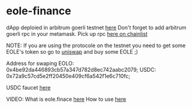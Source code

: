 # eole-finance

dApp deploied in arbitrum goerli testnet [here](https://eole-finance.vercel.app/)
Don't forget to add arbitrum goerli rpc in your metamask. Pick up rpc [here on chainlist](https://chainlist.org/?testnets=true&search=arbitrum)

NOTE:
If you are using the protocole on the testnet you need to get some EOLE's token so go to
[uniswap](https://app.uniswap.org/#/swap) and buy some EOLE ;)

Address for swaping
EOLO: 0x4be92da446893cb57a347d782d8ec742aabc2079;
USDC: 0x72a9c57cd5e2ff20450e409cf6a542f1e6c710fc;

USDC faucet [here](https://staging.aave.com/faucet/?marketName=proto_arbitrum_goerli_v3)

VIDEO:
What is eole.finace [here](https://www.youtube.com/watch?v=L1FYcRUcAgo)
How to use [here](https://www.youtube.com/watch?v=DkvbzCQCz90)
